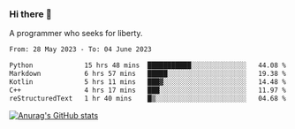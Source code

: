 ### Hi there 👋

<!--
**shejialuo/shejialuo** is a ✨ _special_ ✨ repository because its `README.md` (this file) appears on your GitHub profile.

Here are some ideas to get you started:

- 🔭 I’m currently working on ...
- 🌱 I’m currently learning ...
- 👯 I’m looking to collaborate on ...
- 🤔 I’m looking for help with ...
- 💬 Ask me about ...
- 📫 How to reach me: ...
- 😄 Pronouns: ...
- ⚡ Fun fact: ...
-->

A programmer who seeks for liberty.

<!--START_SECTION:waka-->

```txt
From: 28 May 2023 - To: 04 June 2023

Python             15 hrs 48 mins  ███████████░░░░░░░░░░░░░░   44.08 %
Markdown           6 hrs 57 mins   █████░░░░░░░░░░░░░░░░░░░░   19.38 %
Kotlin             5 hrs 11 mins   ███▓░░░░░░░░░░░░░░░░░░░░░   14.48 %
C++                4 hrs 17 mins   ███░░░░░░░░░░░░░░░░░░░░░░   11.97 %
reStructuredText   1 hr 40 mins    █▒░░░░░░░░░░░░░░░░░░░░░░░   04.68 %
```

<!--END_SECTION:waka-->

[![Anurag's GitHub stats](https://github-readme-stats.vercel.app/api?username=shejialuo&show_icons=true&theme=dracula)](https://github.com/anuraghazra/github-readme-stats)
